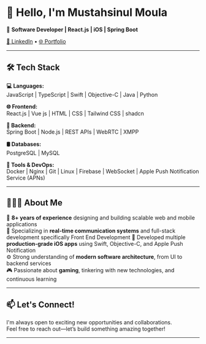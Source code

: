 # 👋 Hello, I'm Mustahsinul Moula

🚀 **Software Developer | React.js | iOS | Spring Boot**

[🔗 LinkedIn]([https://www.linkedin.com/in/mustahsinul](https://www.linkedin.com/in/mustahsinul-moula-siam-668656348/)) • [🌐 Portfolio]([https://your-portfolio-link.com](https://bold.pro/my/mustahsinul-moula-250630054046))

---

## 🛠 Tech Stack

**💻 Languages:**  
JavaScript | TypeScript | Swift | Objective-C | Java | Python

**🌐 Frontend:**  
React.js | Vue js | HTML | CSS | Tailwind CSS | shadcn

**🧩 Backend:**  
Spring Boot | Node.js | REST APIs | WebRTC | XMPP

**🛢 Databases:**  
PostgreSQL | MySQL

**🔧 Tools & DevOps:**  
Docker | Nginx | Git | Linux | Firebase | WebSocket | Apple Push Notification Service (APNs)

---

## 👨🏻‍💻 About Me

🎯 **8+ years of experience** designing and building scalable web and mobile applications  
🧠 Specializing in **real-time communication systems** and full-stack development specifically Front End Development
📱 Developed multiple **production-grade iOS apps** using Swift, Objective-C, and Apple Push Notification  
⚙️ Strong understanding of **modern software architecture**, from UI to backend services  
🎮 Passionate about **gaming**, tinkering with new technologies, and continuous learning

---

## 📫 Let's Connect!

I'm always open to exciting new opportunities and collaborations.  
Feel free to reach out—let’s build something amazing together!

---


